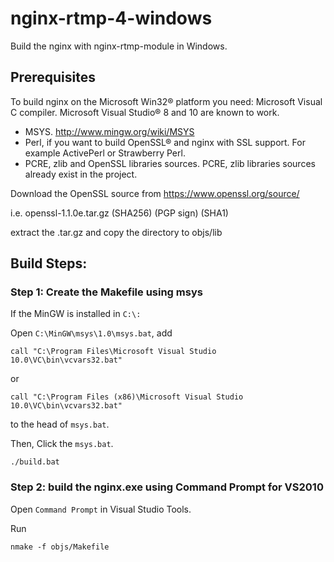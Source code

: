 # nginx-rtmp-4-windows
Build the nginx with nginx-rtmp-module in Windows.

## Prerequisites
> 
To build nginx on the Microsoft Win32® platform you need:
Microsoft Visual C compiler. Microsoft Visual Studio® 8 and 10 are known to work.
- MSYS. http://www.mingw.org/wiki/MSYS
- Perl, if you want to build OpenSSL® and nginx with SSL support. For example ActivePerl or Strawberry Perl.
- PCRE, zlib and OpenSSL libraries sources.
  PCRE, zlib libraries sources already exist in the project.

Download the OpenSSL source from https://www.openssl.org/source/

i.e.  openssl-1.1.0e.tar.gz (SHA256) (PGP sign) (SHA1)

extract the .tar.gz and copy the directory to objs/lib

## Build Steps:
### Step 1: Create the Makefile using msys
If the MinGW is installed in `C:\:`

Open `C:\MinGW\msys\1.0\msys.bat`,
add
```
call "C:\Program Files\Microsoft Visual Studio 10.0\VC\bin\vcvars32.bat"
```
or
```
call "C:\Program Files (x86)\Microsoft Visual Studio 10.0\VC\bin\vcvars32.bat"
```
to the head of `msys.bat`.

Then, Click the `msys.bat`.

```
./build.bat
```

### Step 2: build the nginx.exe using Command Prompt for VS2010
Open `Command Prompt` in Visual Studio Tools.

Run
```
nmake -f objs/Makefile
```
